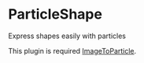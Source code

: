 # ParticleShape

Express shapes easily with particles

This plugin is required [ImageToParticle](https://github.com/sky-min/ImageToParticle).